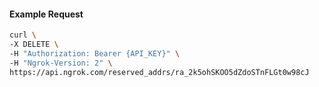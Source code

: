 <!-- Code generated for API Clients. DO NOT EDIT. -->

#### Example Request

```bash
curl \
-X DELETE \
-H "Authorization: Bearer {API_KEY}" \
-H "Ngrok-Version: 2" \
https://api.ngrok.com/reserved_addrs/ra_2k5ohSKOO5dZdoSTnFLGt0w98cJ
```
